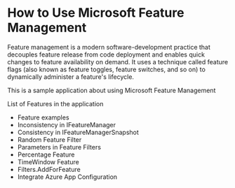 
# How to Use Microsoft Feature Management
Feature management is a modern software-development practice that decouples feature release from code deployment and enables quick changes to feature availability on demand. It uses a technique called feature flags (also known as feature toggles, feature switches, and so on) to dynamically administer a feature's lifecycle.

This is a sample application about using Microsoft Feature Management

List of Features in the application
 - Feature examples 
 - Inconsistency in IFeatureManager 
 - Consistency in   IFeatureManagerSnapshot 
 - Random Feature Filter 
 - Parameters in Feature Filters 
 - Percentage Feature 
 - TimeWindow Feature 
 - Filters.AddForFeature
 - Integrate Azure App Configuration
